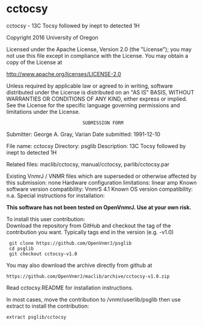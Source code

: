 # cctocsy
 cctocsy - 13C Tocsy followed by inept to detected 1H

 Copyright 2016 University of Oregon

 Licensed under the Apache License, Version 2.0 (the "License");
 you may not use this file except in compliance with the License.
 You may obtain a copy of the License at

   http://www.apache.org/licenses/LICENSE-2.0

 Unless required by applicable law or agreed to in writing, software
 distributed under the License is distributed on an "AS IS" BASIS,
 WITHOUT WARRANTIES OR CONDITIONS OF ANY KIND, either express or implied.
 See the License for the specific language governing permissions and
 limitations under the License.

                                SUBMISSION FORM

Submitter:      George A. Gray, Varian
Date submitted: 1991-12-10

File name:      cctocsy
Directory:      psglib
Description:    13C Tocsy followed by inept to detected 1H

Related files:  maclib/cctocsy, manual/cctocsy, parlib/cctocsy.par


Existing VnmrJ / VNMR files which are superseded or
otherwise affected by this submission:  none
Hardware configuration limitations:     linear amp
Known software version compatibility:   VnmrS 4.1
Known OS version compatibility:         n.a.
Special instructions for installation:

**This software has not been tested on OpenVnmrJ. Use at your own risk.**

To install this user contribution:  
Download the repository from GitHub and checkout the tag of the contribution you want.
Typically tags end in the version (e.g. -v1.0)

     git clone https://github.com/OpenVnmrJ/psglib  
     cd psglib  
     git checkout cctocsy-v1.0


You may also download the archive directly from github at

    https://github.com/OpenVnmrJ/maclib/archive/cctocsy-v1.0.zip

Read cctocsy.README for installation instructions.

In most cases, move the contribution to /vnmr/userlib/psglib 
then use extract to install the contribution:  

    extract psglib/cctocsy